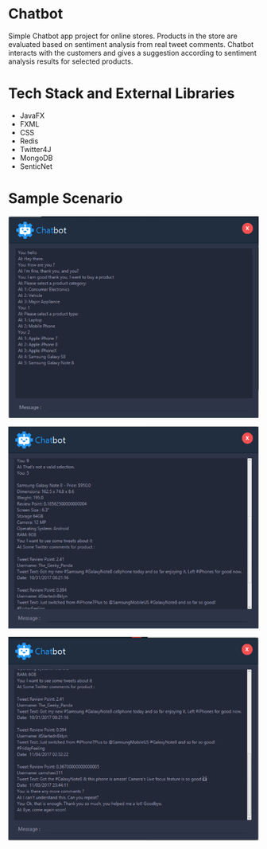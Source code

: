 # Chatbot
Simple Chatbot app project for online stores. Products in the store are evaluated based on sentiment analysis from real tweet comments. Chatbot interacts with the customers and gives a suggestion according to sentiment analysis results for selected products.

# Tech Stack and External Libraries
- JavaFX
- FXML
- CSS
- Redis
- Twitter4J
- MongoDB
- SenticNet

# Sample Scenario

![Screenshot](screenshots/1.png)

![Screenshot](screenshots/2.png)

![Screenshot](screenshots/3.png)

